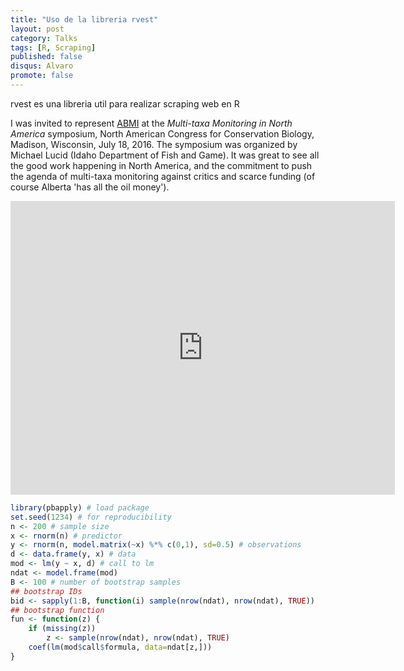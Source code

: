 ```yaml
---
title: "Uso de la libreria rvest"
layout: post
category: Talks
tags: [R, Scraping]
published: false
disqus: Alvaro
promote: false
---
```


rvest es una libreria util para realizar scraping web en R

I was invited to represent [ABMI](http://www.abmi.ca) at the
*Multi-taxa Monitoring in North America* symposium, North American Congress
for Conservation Biology, Madison, Wisconsin, July 18, 2016.
The symposium was organized by Michael Lucid (Idaho Department of Fish and Game).
It was great to see all the good work happening in North America, and
the commitment to push the agenda of multi-taxa monitoring
against critics and scarce funding (of course Alberta 'has all the oil money').

<iframe src="http://www.slideshare.net/psolymos/slideshelf" width="615px" height="470px" frameborder="0" marginwidth="0" marginheight="0" scrolling="no" style="border:none;" allowfullscreen webkitallowfullscreen mozallowfullscreen></iframe>

```r
library(pbapply) # load package
set.seed(1234) # for reproducibility
n <- 200 # sample size
x <- rnorm(n) # predictor
y <- rnorm(n, model.matrix(~x) %*% c(0,1), sd=0.5) # observations
d <- data.frame(y, x) # data
mod <- lm(y ~ x, d) # call to lm
ndat <- model.frame(mod)
B <- 100 # number of bootstrap samples
## bootstrap IDs
bid <- sapply(1:B, function(i) sample(nrow(ndat), nrow(ndat), TRUE))
## bootstrap function
fun <- function(z) {
    if (missing(z))
        z <- sample(nrow(ndat), nrow(ndat), TRUE)
    coef(lm(mod$call$formula, data=ndat[z,]))
}
```
